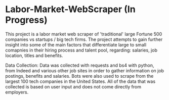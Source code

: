 # Labor-Market-WebScraper (In Progress)
This project is a labor market web scraper of 'traditional' large Fortune 500 companies vs startups / big tech firms. The project attempts to gain further insight into some of the main factors that differentiate large to small comapnies in their hiring process and talent pool, regarding: salaries, job location, titles and benefits.

Data Collection: Data was collected with requests and bs4 with python, from Indeed and various other job sites in order to gather information on job postings, benefits and salaries. Bots were also used to scrape from the largest 100 tech companies in the United States. All of the data that was collected is based on user input and does not come directly from employers.

